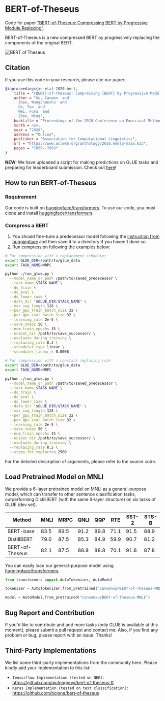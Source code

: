# BERT-of-Theseus
Code for paper ["BERT-of-Theseus: Compressing BERT by Progressive Module Replacing"](http://arxiv.org/abs/2002.02925).

 BERT-of-Theseus is a new compressed BERT by progressively replacing the components of the original BERT.

![BERT of Theseus](https://github.com/JetRunner/BERT-of-Theseus/blob/master/bert-of-theseus.png?raw=true)

## Citation
If you use this code in your research, please cite our paper:
```bibtex
@inproceedings{xu-etal-2020-bert,
    title = "{BERT}-of-Theseus: Compressing {BERT} by Progressive Module Replacing",
    author = "Xu, Canwen  and
      Zhou, Wangchunshu  and
      Ge, Tao  and
      Wei, Furu  and
      Zhou, Ming",
    booktitle = "Proceedings of the 2020 Conference on Empirical Methods in Natural Language Processing (EMNLP)",
    month = nov,
    year = "2020",
    address = "Online",
    publisher = "Association for Computational Linguistics",
    url = "https://www.aclweb.org/anthology/2020.emnlp-main.633",
    pages = "7859--7869"
}
```

**NEW:** We have uploaded a script for making predictions on GLUE tasks and preparing for leaderboard submission. Check out [here](https://github.com/JetRunner/BERT-of-Theseus/tree/master/glue_script)!

## How to run BERT-of-Theseus

### Requirement
Our code is built on [huggingface/transformers](https://github.com/huggingface/transformers). To use our code, you must clone and install [huggingface/transformers](https://github.com/huggingface/transformers).

### Compress a BERT
1. You should fine-tune a predecessor model following the [instruction from huggingface](https://github.com/huggingface/transformers/tree/master/examples#glue) and then save it to a directory if you haven't done so.
2. Run compression following the examples below:
```bash
# For compression with a replacement scheduler
export GLUE_DIR=/path/to/glue_data
export TASK_NAME=MRPC

python ./run_glue.py \
  --model_name_or_path /path/to/saved_predecessor \
  --task_name $TASK_NAME \
  --do_train \
  --do_eval \
  --do_lower_case \
  --data_dir "$GLUE_DIR/$TASK_NAME" \
  --max_seq_length 128 \
  --per_gpu_train_batch_size 32 \
  --per_gpu_eval_batch_size 32 \
  --learning_rate 2e-5 \
  --save_steps 50 \
  --num_train_epochs 15 \
  --output_dir /path/to/save_successor/ \
  --evaluate_during_training \
  --replacing_rate 0.3 \
  --scheduler_type linear \
  --scheduler_linear_k 0.0006
```

```bash
# For compression with a constant replacing rate
export GLUE_DIR=/path/to/glue_data
export TASK_NAME=MRPC

python ./run_glue.py \
  --model_name_or_path /path/to/saved_predecessor \
  --task_name $TASK_NAME \
  --do_train \
  --do_eval \
  --do_lower_case \
  --data_dir "$GLUE_DIR/$TASK_NAME" \
  --max_seq_length 128 \
  --per_gpu_train_batch_size 32 \
  --per_gpu_eval_batch_size 32 \
  --learning_rate 2e-5 \
  --save_steps 50 \
  --num_train_epochs 15 \
  --output_dir /path/to/save_successor/ \
  --evaluate_during_training \
  --replacing_rate 0.5 \
  --steps_for_replacing 2500 
```
For the detailed description of arguments, please refer to the source code.

## Load Pretrained Model on MNLI

We provide a 6-layer pretrained model on MNLI as a general-purpose model, which can transfer to other sentence classification tasks, outperforming DistillBERT (with the same 6-layer structure) on six tasks of GLUE (dev set).

| Method          | MNLI | MRPC | QNLI | QQP  | RTE  | SST-2 | STS-B |
|-----------------|------|------|------|------|------|-------|-------|
| BERT-base       | 83.5 | 89.5 | 91.2 | 89.8 | 71.1 | 91.5  | 88.9  |
| DistillBERT     | 79.0 | 87.5 | 85.3 | 84.9 | 59.9 | 90.7  | 81.2  |
| BERT-of-Theseus | 82.1 | 87.5 | 88.8 | 88.8 | 70.1 | 91.8  | 87.8  |

You can easily load our general-purpose model using [huggingface/transformers](https://github.com/huggingface/transformers).

```python
from transformers import AutoTokenizer, AutoModel

tokenizer = AutoTokenizer.from_pretrained("canwenxu/BERT-of-Theseus-MNLI")

model = AutoModel.from_pretrained("canwenxu/BERT-of-Theseus-MNLI")

```

## Bug Report and Contribution
If you'd like to contribute and add more tasks (only GLUE is available at this moment), please submit a pull request and contact me. Also, if you find any problem or bug, please report with an issue. Thanks!

## Third-Party Implementations
We list some third-party implementations from the community here. Please kindly add your implementation to this list:

- `Tensorflow Implementation (tested on NER)`: https://github.com/qiufengyuyi/bert-of-theseus-tf
- `Keras Implementation (tested on text classification)`: https://github.com/bojone/bert-of-theseus
